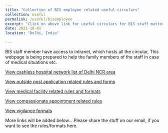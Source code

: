 ```yaml
---
title: "Collection of BIS employee related useful circulars"
collection: useful
permalink: /useful/bisemployee
excerpt: 'Click on above link for useful circulars for BIS staff matters .'
date: 2021-10-01
location: "Delhi, India"

---
```

BIS staff member have access to intranet,  which hosts all the circular, This webpage is being prepared to help the family members of the staff in case of medical situations etc.  

[View cashless hospital network list of Delhi NCR area](https://www.bis.gov.in/index.php/pensioners/)

[View outside post application related rules and forms](https://drive.google.com/drive/folders/10-FYRj-Lrfq3NEfWYaEgaFw_rZpyo6Um?usp=sharing)

[View medical facility related rules and formats](https://bislea.github.io/medical/)

[View compassionate appointment related rules](https://drive.google.com/drive/folders/1fI1V-GpZ6OsI1dMTBwbrMuyoR4hQuKtG?usp=sharing)

[View vigilance formats](https://drive.google.com/drive/folders/1JMZGzR-EhRwGbWFkPl971fAnNfFXv4hH?usp=share_link)

More links will be added below....Please share the stuff on our email, if you want to see the rules/formats here.  


